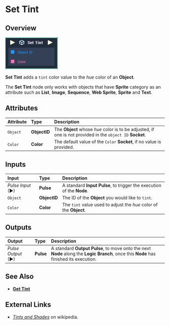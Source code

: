 # Set Tint

## Overview

![The Set Tint Node.](../.gitbook/assets/set-tint.PNG)

**Set Tint** adds a `tint` color value to the _hue_ color of an **Object**.

The **Set Tint** node only works with objects that have **Sprite** category as an attribute such as **List**, **Image**, **Sequence**, **Web Sprite**, **Sprite** and **Text**.

## Attributes

| Attribute | Type | Description |
| :--- | :--- | :--- |
| `Object` | **ObjectID** | The **Object** whose _hue_ color is to be adjusted, if one is not provided in the `object ID` **Socket**. |
| `Color` | **Color** | The default value of the `Color` **Socket**, if no value is provided. |

## Inputs

| Input | Type | Description |
| :--- | :--- | :--- |
| _Pulse Input_ \(►\) | **Pulse** | A standard **Input Pulse**, to trigger the execution of the **Node**. |
| `Object` | **ObjectID** | The ID of the **Object** you would like to `tint`. |
| `Color` | **Color** | The `tint` value used to adjust the _hue_ color of the **Object**. |

## Outputs

| Output | Type | Description |
| :--- | :--- | :--- |
| _Pulse Output_ \(►\) | **Pulse** | A standard **Output Pulse**, to move onto the next **Node** along the **Logic Branch**, once this **Node** has finished its execution. |

## See Also

* [**Get Tint**](get-tint.md)

## External Links

* [_Tints and Shades_](https://en.wikipedia.org/wiki/Tints_and_shades) on wikipedia.

